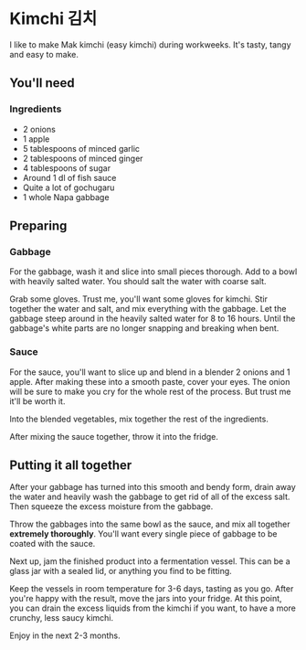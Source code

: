 # Kimchi 김치

I like to make Mak kimchi (easy kimchi) during workweeks. It's tasty, tangy and easy to make.

## You'll need

### Ingredients

- 2 onions
- 1 apple
- 5 tablespoons of minced garlic
- 2 tablespoons of minced ginger
- 4 tablespoons of sugar
- Around 1 dl of fish sauce
- Quite a lot of gochugaru
- 1 whole Napa gabbage

## Preparing

### Gabbage

For the gabbage, wash it and slice into small pieces thorough. Add to a bowl with heavily salted water. You should salt the water with coarse salt. 

Grab some gloves. Trust me, you'll want some gloves for kimchi. Stir together the water and salt, and mix everything with the gabbage. Let the gabbage steep around in the heavily salted water for 8 to 16 hours. Until the gabbage's white parts are no longer snapping and breaking when bent.

### Sauce

For the sauce, you'll want to slice up and blend in a blender 2 onions and 1 apple. After making these into a smooth paste, cover your eyes. The onion will be sure to make you cry for the whole rest of the process. But trust me it'll be worth it.

Into the blended vegetables, mix together the rest of the ingredients.

After mixing the sauce together, throw it into the fridge.

## Putting it all together

After your gabbage has turned into this smooth and bendy form, drain away the water and heavily wash the gabbage to get rid of all of the excess salt. Then squeeze the excess moisture from the gabbage.

Throw the gabbages into the same bowl as the sauce, and mix all together **extremely thoroughly**. You'll want every single piece of gabbage to be coated with the sauce.

Next up, jam the finished product into a fermentation vessel. This can be a glass jar with a sealed lid, or anything you find to be fitting.

Keep the vessels in room temperature for 3-6 days, tasting as you go. After you're happy with the result, move the jars into your fridge. At this point, you can drain the excess liquids from the kimchi if you want, to have a more crunchy, less saucy kimchi.

Enjoy in the next 2-3 months.
